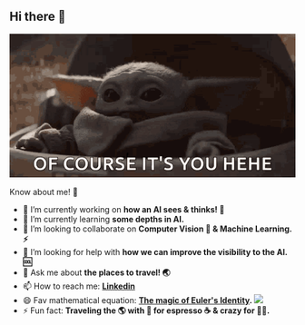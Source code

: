 ## Hi there 👋

![](https://github.com/himanshubeniwal/himanshubeniwal/blob/master/tenor.gif)

Know about me! 💭

- 🔭 I’m currently working on <b>how an AI sees & thinks! 🤖</b>
- 🌱 I’m currently learning <b>some depths in AI.</b>
- 👯 I’m looking to collaborate on <b>Computer Vision 🥽 & Machine Learning. ⚡ </b>
- 🤔 I’m looking for help with <b>how we can improve the visibility to the AI. 🆒 </b>
- 💬 Ask me about <b>the places to travel! 🌏 </b>
- 📫 How to reach me: <b>[Linkedin](https://www.linkedin.com/in/himanshubeniwal/) </b> 
- 😄 Fav mathematical equation: <b>[The magic of Euler's Identity](https://en.wikipedia.org/wiki/Euler%27s_identity#:~:text=A%20poll%20of%20readers%20conducted,the%20%22greatest%20equation%20ever%22). <img src="https://render.githubusercontent.com/render/math?math=e^{i \pi} + 1= 0"> </b>
- ⚡ Fun fact: <b>Traveling the 🌎 with 🖤 for espresso ☕️ & crazy for 🐱‍💻. </b>
